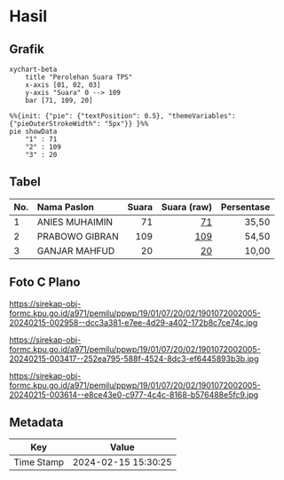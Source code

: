 # Hasil

## Grafik

```mermaid
xychart-beta
    title "Perolehan Suara TPS"
    x-axis [01, 02, 03]
    y-axis "Suara" 0 --> 109
    bar [71, 109, 20]
```

```mermaid
%%{init: {"pie": {"textPosition": 0.5}, "themeVariables": {"pieOuterStrokeWidth": "5px"}} }%%
pie showData
    "1" : 71
    "2" : 109
    "3" : 20
```

## Tabel

| No. | Nama Paslon    | Suara | Suara (raw) | Persentase |
|:--- |:-------------- | -----:| -----------:| ----------:|
| 1   | ANIES MUHAIMIN | 71    | [71][p-1]   | 35,50      |
| 2   | PRABOWO GIBRAN | 109   | [109][p-2]  | 54,50      |
| 3   | GANJAR MAHFUD  | 20    | [20][p-3]   | 10,00      |


[p-1]: https://github.com/gigit-pemilu/pemilu-2024-19-kepulauan-bangka-belitung/blob/main/pilpres/hitung-suara/sub/19-kepulauan-bangka-belitung/sub/01-bangka/sub/07-riau-silip/sub/2002-pangkal-niur/sub/005-tps/sub/paslon-1.txt
[p-2]: https://github.com/gigit-pemilu/pemilu-2024-19-kepulauan-bangka-belitung/blob/main/pilpres/hitung-suara/sub/19-kepulauan-bangka-belitung/sub/01-bangka/sub/07-riau-silip/sub/2002-pangkal-niur/sub/005-tps/sub/paslon-2.txt
[p-3]: https://github.com/gigit-pemilu/pemilu-2024-19-kepulauan-bangka-belitung/blob/main/pilpres/hitung-suara/sub/19-kepulauan-bangka-belitung/sub/01-bangka/sub/07-riau-silip/sub/2002-pangkal-niur/sub/005-tps/sub/paslon-3.txt

## Foto C Plano

https://sirekap-obj-formc.kpu.go.id/a971/pemilu/ppwp/19/01/07/20/02/1901072002005-20240215-002958--dcc3a381-e7ee-4d29-a402-172b8c7ce74c.jpg

https://sirekap-obj-formc.kpu.go.id/a971/pemilu/ppwp/19/01/07/20/02/1901072002005-20240215-003417--252ea795-588f-4524-8dc3-ef6445893b3b.jpg

https://sirekap-obj-formc.kpu.go.id/a971/pemilu/ppwp/19/01/07/20/02/1901072002005-20240215-003614--e8ce43e0-c977-4c4c-8168-b576488e5fc9.jpg


## Metadata

| Key        | Value               |
| ---------- | ------------------- |
| Time Stamp | 2024-02-15 15:30:25 |



